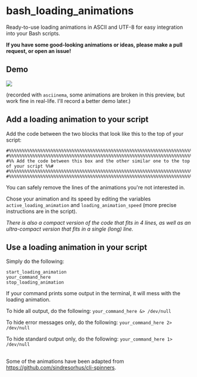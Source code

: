 # bash_loading_animations
Ready-to-use loading animations in ASCII and UTF-8 for easy integration into your Bash scripts.

**If you have some good-looking animations or ideas, please make a pull request, or open an issue!**

## Demo
![](https://github.com/Silejonu/bash_loading_animations/blob/main/bash_loading_animations.gif)

(recorded with `asciinema`, some animations are broken in this preview, but work fine in real-life. I'll record a better demo later.)

## Add a loading animation to your script
Add the code between the two blocks that look like this to the top of your script:
```
#%%%%%%%%%%%%%%%%%%%%%%%%%%%%%%%%%%%%%%%%%%%%%%%%%%%%%%%%%%%%%%%%%%%%%%%%%%%%%%%%%%%%%%%#
#%%%%%%%%%%%%%%%%%%%%%%%%%%%%%%%%%%%%%%%%%%%%%%%%%%%%%%%%%%%%%%%%%%%%%%%%%%%%%%%%%%%%%%%#
#%% Add the code between this box and the other similar one to the top of your script %%#
#%%%%%%%%%%%%%%%%%%%%%%%%%%%%%%%%%%%%%%%%%%%%%%%%%%%%%%%%%%%%%%%%%%%%%%%%%%%%%%%%%%%%%%%#
#%%%%%%%%%%%%%%%%%%%%%%%%%%%%%%%%%%%%%%%%%%%%%%%%%%%%%%%%%%%%%%%%%%%%%%%%%%%%%%%%%%%%%%%#
```
You can safely remove the lines of the animations you're not interested in.

Chose your animation and its speed by editing the variables `active_loading_animation` and `loading_animation_speed` (more precise instructions are in the script).

*There is also a compact version of the code that fits in 4 lines, as well as an ultra-compact version that fits in a single (long) line.*

## Use a loading animation in your script
Simply do the following:
```
start_loading_animation
your_command_here
stop_loading_animation
```

If your command prints some output in the terminal, it will mess with the loading animation.

To hide all output, do the following: ```your_command_here &> /dev/null```

To hide error messages only, do the following: ```your_command_here 2> /dev/null```

To hide standard output only, do the following: ```your_command_here 1> /dev/null```

##
Some of the animations have been adapted from https://github.com/sindresorhus/cli-spinners.
